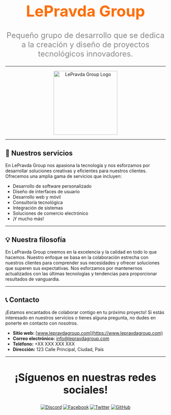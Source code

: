 <div align="center">
  <h1 style="font-size: 48px; font-weight: bold; color: #FF6D00;">LePravda Group</h1>
  <p style="font-size: 24px; color: #888888;">Pequeño grupo de desarrollo que se dedica a la creación y diseño de proyectos tecnológicos innovadores.</p>
</div>

---

<p align="center">
  <img src="https://i.ibb.co/8KsN3YN/koel-logo.png" alt="LePravda Group Logo" width="200">
</p>

---

## 🚀 Nuestros servicios

En LePravda Group nos apasiona la tecnología y nos esforzamos por desarrollar soluciones creativas y eficientes para nuestros clientes. Ofrecemos una amplia gama de servicios que incluyen:

- Desarrollo de software personalizado
- Diseño de interfaces de usuario
- Desarrollo web y móvil
- Consultoría tecnológica
- Integración de sistemas
- Soluciones de comercio electrónico
- ¡Y mucho más!

---

## 💡 Nuestra filosofía

En LePravda Group creemos en la excelencia y la calidad en todo lo que hacemos. Nuestro enfoque se basa en la colaboración estrecha con nuestros clientes para comprender sus necesidades y ofrecer soluciones que superen sus expectativas. Nos esforzamos por mantenernos actualizados con las últimas tecnologías y tendencias para proporcionar resultados de vanguardia.

---

## 📞 Contacto

¡Estamos encantados de colaborar contigo en tu próximo proyecto! Si estás interesado en nuestros servicios o tienes alguna pregunta, no dudes en ponerte en contacto con nosotros.

- **Sitio web:** [www.lepravdagroup.com](https://www.lepravdagroup.com)
- **Correo electrónico:** info@lepravdagroup.com
- **Teléfono:** +XX XXX XXX XXX
- **Dirección:** 123 Calle Principal, Ciudad, País

---

<div align="center">
  <h2 style="font-size: 32px;">¡Síguenos en nuestras redes sociales!</h2>
  <a href="https://discord.gg/0kimAmMCeXGXuzNF"><img src="https://img.shields.io/discord/1234567890?color=7289DA&label=Discord&logo=discord&logoColor=ffffff&style=for-the-badge" alt="Discord"></a>
  <a href="https://www.facebook.com/lepravdagroup"><img src="https://img.shields.io/badge/Facebook-%40lepravdagroup-1877F2?style=for-the-badge&logo=facebook&logoColor=ffffff" alt="Facebook"></a>
  <a href="https://twitter.com/lepravdagroup"><img src="https://img.shields.io/twitter/follow/lepravdagroup?style=for-the-badge&logo=twitter&logoColor=ffffff&label=@lepravdagroup" alt="Twitter"></a>
  <a href="https://github.com/lepravda-group"><img src="https://img.shields.io/badge/GitHub-lepravda--group-181717?style=for-the-badge&logo=github&logoColor=ffffff" alt="GitHub"></a>
</div>
